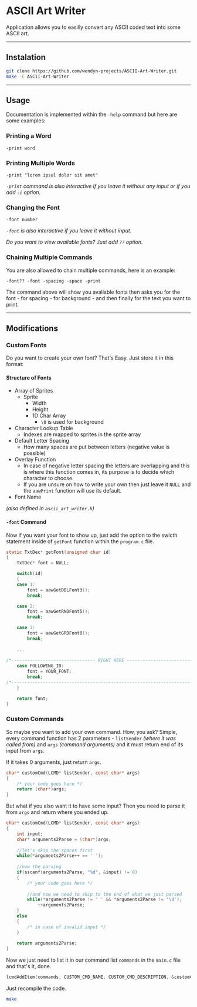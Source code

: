 # ASCII Art Writer
Application allows you to easilly convert any ASCII coded text into some ASCII art.

---

## Instalation
```bash
git clone https://github.com/wendyn-projects/ASCII-Art-Writer.git
make -C ASCII-Art-Writer

```

---

## Usage
Documentation is implemented within the `-help` command but here are some examples:
### Printing a Word
```
-print word
```
### Printing Multiple Words
```
-print "lorem ipsul dolor sit amet"
```
*`-print` command is also interactive if you leave it without any input or if you add `-i` option.*

### Changing the Font
```
-font number
```
*`-font` is also interactive if you leave it without input.*

*Do you want to view available fonts? Just add `??` option.*

### Chaining Multiple Commands
You are also allowed to chain multiple commands, here is an example:
```
-font?? -font -spacing -space -print
```
The command above will show you avaliable fonts then asks you for the font - for spacing - for background - and then finally for the text you want to print.

---

## Modifications
### Custom Fonts
Do you want to create your own font? That's Easy. Just store it in this format:

#### Structure of Fonts
* Array of Sprites
    * Sprite
        * Width
        * Height
        * 1D Char Array
            * `\0` is used for background
* Character Lookup Table
    * Indexes are mapped to sprites in the sprite array
* Default Letter Spacing
    * How many spaces are put between letters (negative value is possible)
* Overlay Function
    * In case of negative letter spacing the letters are overlapping and this is where this function comes in, its purpose is to decide which character to choose.
    * If you are unsure on how to write your own then just leave it `NULL` and the `aawPrint` function will use its default.
* Font Name

*(also defined in `ascii_art_writer.h`)*
#### `-font` Command
Now if you want your font to show up, just add the option to the swicth statement inside of `getFont` function within the `program.c` file.
```c
static TxtDec* getFont(unsigned char id)
{
    TxtDec* font = NULL;

    switch(id)
    {
    case 1:
        font = aawGetDBLFont3();
        break;

    case 2:
        font = aawGetRNDFont5();
        break;

    case 3:
        font = aawGetGRDFont8();
        break;
        
    ...
    
/*-------------------------------- RIGHT HERE --------------------------------*/
    case FOLLOWING_ID:
        font = YOUR_FONT;
        break;
/*----------------------------------------------------------------------------*/
    }

    return font;
}
```
### Custom Commands
So maybe you want to add your own command. 
How, you ask? 
Simple, every command function has 2 parameters - `listSender` *(where it was called from)* and `args` *(command arguments)* and it must return end of its input from `args`.

If it takes 0 arguments, just return `args`.
```c
char* customCmd(LCMD* listSender, const char* args)
{
    /* your code goes here */
    return (char*)args;
}
```
But what if you also want it to have some input? Then you need to parse it from `args` and return where you ended up.
```c
char* customCmd(LCMD* listSender, const char* args)
{
    int input;
    char* arguments2Parse = (char*)args;
    
    //let's skip the spaces first
    while(*arguments2Parse++ == ' ');
    
    //now the parsing
    if(sscanf(arguments2Parse, "%d", &input) != 0)
    {
        /* your code goes here */
    
        //and now we need to skip to the end of what we just parsed
        while(*arguments2Parse != ' ' && *arguments2Parse != '\0');
            ++arguments2Parse;
    }
    else
    {
        /* in case of invalid input */
    }
    
    return arguments2Parse;
}
```
Now we just need to list it in our command list `commands` in the `main.c` file and that's it, done.
```c
lcmdAddItem(commands, CUSTOM_CMD_NAME, CUSTOM_CMD_DESCRIPTION, &customCmd);
```
Just recompile the code.
```bash
make
```
